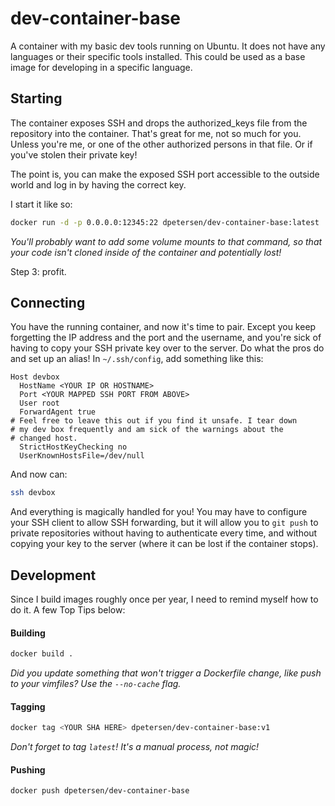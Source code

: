 # dev-container-base

A container with my basic dev tools running on Ubuntu. It does not have any languages or their specific tools installed. This could be used as a base image for developing in a specific language.

## Starting

The container exposes SSH and drops the authorized_keys file from the repository into the container. That's great for me, not so much for you. Unless you're me, or one of the other authorized persons in that file. Or if you've stolen their private key!

The point is, you can make the exposed SSH port accessible to the outside world and log in by having the correct key.

I start it like so:
```bash
docker run -d -p 0.0.0.0:12345:22 dpetersen/dev-container-base:latest
```

*You'll probably want to add some volume mounts to that command, so that your code isn't cloned inside of the container and potentially lost!*

Step 3: profit.

## Connecting

You have the running container, and now it's time to pair. Except you keep forgetting the IP address and the port and the username, and you're sick of having to copy your SSH private key over to the server. Do what the pros do and set up an alias! In `~/.ssh/config`, add something like this:

```
Host devbox
  HostName <YOUR IP OR HOSTNAME>
  Port <YOUR MAPPED SSH PORT FROM ABOVE>
  User root
  ForwardAgent true
# Feel free to leave this out if you find it unsafe. I tear down
# my dev box frequently and am sick of the warnings about the 
# changed host.
  StrictHostKeyChecking no
  UserKnownHostsFile=/dev/null
```

And now can:

```bash
ssh devbox
```

And everything is magically handled for you! You may have to configure your SSH client to allow SSH forwarding, but it will allow you to `git push` to private repositories without having to authenticate every time, and without copying your key to the server (where it can be lost if the container stops).

## Development

Since I build images roughly once per year, I need to remind myself how to do it. A few Top Tips below:

#### Building

```bash
docker build .
```
*Did you update something that won't trigger a Dockerfile change, like push to your vimfiles? Use the `--no-cache` flag.*

#### Tagging

```bash
docker tag <YOUR SHA HERE> dpetersen/dev-container-base:v1
```

*Don't forget to tag `latest`! It's a manual process, not magic!*

#### Pushing

```bash
docker push dpetersen/dev-container-base
```

